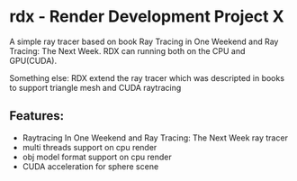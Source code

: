 # rdx - Render Development Project X
A simple ray tracer based on book Ray Tracing in One Weekend and Ray Tracing: The Next Week. RDX can running both on the CPU and GPU(CUDA).

Something else:
  RDX extend the ray tracer which was descripted in books to support triangle mesh and CUDA raytracing

## Features:
  - Raytracing In One Weekend and Ray Tracing: The Next Week ray tracer
  - multi threads support on cpu render
  - obj model format support on cpu render
  - CUDA acceleration for sphere scene